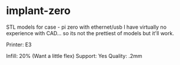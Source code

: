 # implant-zero
STL models for case - pi zero with ethernet/usb 
I have virtually no experience with CAD... so its not the prettiest of models but it'll work. 

Printer: E3

Infill: 20% (Want a little flex)
Support: Yes
Quality: .2mm
